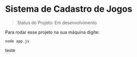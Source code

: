 <h1>Sistema de Cadastro de Jogos</h1>

> Status do Projeto: Em desenvolvimento

Para rodar esse projeto na sua máquina digite:

```
node app.js
```
teste